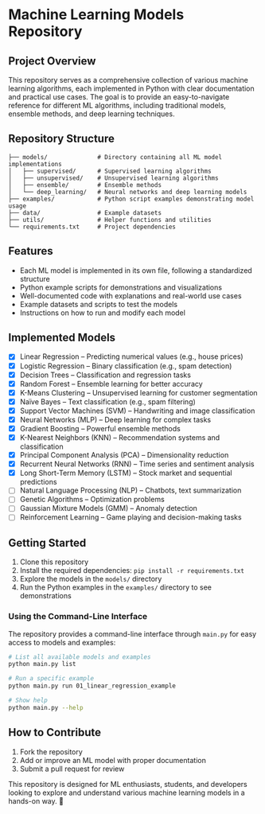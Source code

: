 # Machine Learning Models Repository

## Project Overview
This repository serves as a comprehensive collection of various machine learning algorithms, each implemented in Python with clear documentation and practical use cases. The goal is to provide an easy-to-navigate reference for different ML algorithms, including traditional models, ensemble methods, and deep learning techniques.

## Repository Structure
```
├── models/              # Directory containing all ML model implementations
│   ├── supervised/      # Supervised learning algorithms
│   ├── unsupervised/    # Unsupervised learning algorithms
│   ├── ensemble/        # Ensemble methods
│   └── deep_learning/   # Neural networks and deep learning models
├── examples/            # Python script examples demonstrating model usage
├── data/                # Example datasets
├── utils/               # Helper functions and utilities
└── requirements.txt     # Project dependencies
```

## Features
- Each ML model is implemented in its own file, following a standardized structure
- Python example scripts for demonstrations and visualizations
- Well-documented code with explanations and real-world use cases
- Example datasets and scripts to test the models
- Instructions on how to run and modify each model

## Implemented Models
- [x] Linear Regression – Predicting numerical values (e.g., house prices)
- [x] Logistic Regression – Binary classification (e.g., spam detection)
- [x] Decision Trees – Classification and regression tasks
- [x] Random Forest – Ensemble learning for better accuracy
- [x] K-Means Clustering – Unsupervised learning for customer segmentation
- [x] Naïve Bayes – Text classification (e.g., spam filtering)
- [x] Support Vector Machines (SVM) – Handwriting and image classification
- [x] Neural Networks (MLP) – Deep learning for complex tasks
- [x] Gradient Boosting – Powerful ensemble methods
- [x] K-Nearest Neighbors (KNN) – Recommendation systems and classification
- [x] Principal Component Analysis (PCA) – Dimensionality reduction
- [x] Recurrent Neural Networks (RNN) – Time series and sentiment analysis
- [x] Long Short-Term Memory (LSTM) – Stock market and sequential predictions
- [ ] Natural Language Processing (NLP) – Chatbots, text summarization
- [ ] Genetic Algorithms – Optimization problems
- [ ] Gaussian Mixture Models (GMM) – Anomaly detection
- [ ] Reinforcement Learning – Game playing and decision-making tasks

## Getting Started
1. Clone this repository
2. Install the required dependencies: `pip install -r requirements.txt`
3. Explore the models in the `models/` directory
4. Run the Python examples in the `examples/` directory to see demonstrations

### Using the Command-Line Interface
The repository provides a command-line interface through `main.py` for easy access to models and examples:

```bash
# List all available models and examples
python main.py list

# Run a specific example
python main.py run 01_linear_regression_example

# Show help
python main.py --help
```

## How to Contribute
1. Fork the repository
2. Add or improve an ML model with proper documentation
3. Submit a pull request for review

This repository is designed for ML enthusiasts, students, and developers looking to explore and understand various machine learning models in a hands-on way. 🚀 